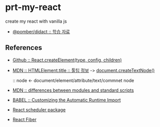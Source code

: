 # prt-my-react

create my react with vanilla js

- [@pomber/didact :: 학습 자료](https://pomb.us/build-your-own-react/)

## References

- [Github :: React.createElement(type, config, children)](https://github.com/facebook/react/blob/f4cc45ce962adc9f307690e1d5cfa28a288418eb/packages/react/src/ReactElement.js#L111)

- [MDN :: HTMLElement.title :: 툴팁 정보](https://developer.mozilla.org/en-US/docs/Web/API/HTMLElement/title) -> [document.createTextNode()](https://developer.mozilla.org/ko/docs/Web/API/Document/createTextNode)

  :: node <- document/element/attribute/text/commnet node

- [MDN :: differences between modules and standard scripts](https://developer.mozilla.org/ko/docs/Web/JavaScript/Guide/Modules#applying_the_module_to_your_html)

- [BABEL :: Customizing the Automatic Runtime Import](https://babeljs.io/docs/en/babel-plugin-transform-react-jsx#custom)

- [React scheduler package](https://github.com/facebook/react/tree/main/packages/scheduler/src)

- [React Fiber](https://immigration9.github.io/react/2021/05/29/react-fiber-architecture.html)
